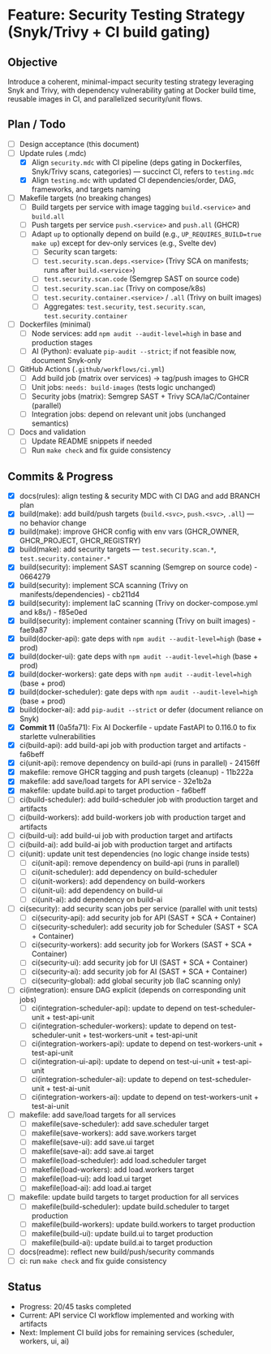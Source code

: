 # Feature: Security Testing Strategy (Snyk/Trivy + CI build gating)

## Objective
Introduce a coherent, minimal-impact security testing strategy leveraging Snyk and Trivy, with dependency vulnerability gating at Docker build time, reusable images in CI, and parallelized security/unit flows.

## Plan / Todo
- [ ] Design acceptance (this document)
- [ ] Update rules (.mdc)
  - [x] Align `security.mdc` with CI pipeline (deps gating in Dockerfiles, Snyk/Trivy scans, categories) — succinct CI, refers to `testing.mdc`
  - [x] Align `testing.mdc` with updated CI dependencies/order, DAG, frameworks, and targets naming
- [ ] Makefile targets (no breaking changes)
  - [ ] Build targets per service with image tagging `build.<service>` and `build.all`
  - [ ] Push targets per service `push.<service>` and `push.all` (GHCR)
  - [ ] Adapt `up` to optionally depend on build (e.g., `UP_REQUIRES_BUILD=true make up`) except for dev-only services (e.g., Svelte dev)
    - [ ] Security scan targets:
    - [ ] `test.security.scan.deps.<service>` (Trivy SCA on manifests; runs after `build.<service>`)
    - [ ] `test.security.scan.code` (Semgrep SAST on source code)
    - [ ] `test.security.scan.iac` (Trivy on compose/k8s)
    - [ ] `test.security.container.<service>` / `.all` (Trivy on built images)
    - [ ] Aggregates: `test.security`, `test.security.scan`, `test.security.container`
- [ ] Dockerfiles (minimal)
  - [ ] Node services: add `npm audit --audit-level=high` in base and production stages
  - [ ] AI (Python): evaluate `pip-audit --strict`; if not feasible now, document Snyk-only
- [ ] GitHub Actions (`.github/workflows/ci.yml`)
  - [ ] Add build job (matrix over services) → tag/push images to GHCR
  - [ ] Unit jobs: `needs: build-images` (tests logic unchanged)
  - [ ] Security jobs (matrix): Semgrep SAST + Trivy SCA/IaC/Container (parallel)
  - [ ] Integration jobs: depend on relevant unit jobs (unchanged semantics)
- [ ] Docs and validation
  - [ ] Update README snippets if needed
  - [ ] Run `make check` and fix guide consistency

## Commits & Progress
- [x] docs(rules): align testing & security MDC with CI DAG and add BRANCH plan
- [x] build(make): add build/push targets (`build.<svc>`, `push.<svc>`, `.all`) — no behavior change
- [x] build(make): improve GHCR config with env vars (GHCR_OWNER, GHCR_PROJECT, GHCR_REGISTRY)
- [x] build(make): add security targets — `test.security.scan.*`, `test.security.container.*`
- [x] build(security): implement SAST scanning (Semgrep on source code) - 0664279
- [x] build(security): implement SCA scanning (Trivy on manifests/dependencies) - cb211d4
- [x] build(security): implement IaC scanning (Trivy on docker-compose.yml and k8s/) - f85e0ed
- [x] build(security): implement container scanning (Trivy on built images) - fae9a87
- [x] build(docker-api): gate deps with `npm audit --audit-level=high` (base + prod)
- [x] build(docker-ui): gate deps with `npm audit --audit-level=high` (base + prod)
- [x] build(docker-workers): gate deps with `npm audit --audit-level=high` (base + prod)
- [x] build(docker-scheduler): gate deps with `npm audit --audit-level=high` (base + prod)
- [x] build(docker-ai): add `pip-audit --strict` or defer (document reliance on Snyk)
- [x] **Commit 11** (0a5fa71): Fix AI Dockerfile - update FastAPI to 0.116.0 to fix starlette vulnerabilities
- [x] ci(build-api): add build-api job with production target and artifacts - fa6beff
- [x] ci(unit-api): remove dependency on build-api (runs in parallel) - 24156ff
- [x] makefile: remove GHCR tagging and push targets (cleanup) - 11b222a
- [x] makefile: add save/load targets for API service - 32e1b2a
- [x] makefile: update build.api to target production - fa6beff
- [ ] ci(build-scheduler): add build-scheduler job with production target and artifacts
- [ ] ci(build-workers): add build-workers job with production target and artifacts
- [ ] ci(build-ui): add build-ui job with production target and artifacts
- [ ] ci(build-ai): add build-ai job with production target and artifacts
- [ ] ci(unit): update unit test dependencies (no logic change inside tests)
  - [ ] ci(unit-api): remove dependency on build-api (runs in parallel)
  - [ ] ci(unit-scheduler): add dependency on build-scheduler
  - [ ] ci(unit-workers): add dependency on build-workers
  - [ ] ci(unit-ui): add dependency on build-ui
  - [ ] ci(unit-ai): add dependency on build-ai
- [ ] ci(security): add security scan jobs per service (parallel with unit tests)
  - [ ] ci(security-api): add security job for API (SAST + SCA + Container)
  - [ ] ci(security-scheduler): add security job for Scheduler (SAST + SCA + Container)
  - [ ] ci(security-workers): add security job for Workers (SAST + SCA + Container)
  - [ ] ci(security-ui): add security job for UI (SAST + SCA + Container)
  - [ ] ci(security-ai): add security job for AI (SAST + SCA + Container)
  - [ ] ci(security-global): add global security job (IaC scanning only)
- [ ] ci(integration): ensure DAG explicit (depends on corresponding unit jobs)
  - [ ] ci(integration-scheduler-api): update to depend on test-scheduler-unit + test-api-unit
  - [ ] ci(integration-scheduler-workers): update to depend on test-scheduler-unit + test-workers-unit + test-api-unit
  - [ ] ci(integration-workers-api): update to depend on test-workers-unit + test-api-unit
  - [ ] ci(integration-ui-api): update to depend on test-ui-unit + test-api-unit
  - [ ] ci(integration-scheduler-ai): update to depend on test-scheduler-unit + test-ai-unit
  - [ ] ci(integration-workers-ai): update to depend on test-workers-unit + test-ai-unit
- [ ] makefile: add save/load targets for all services
  - [ ] makefile(save-scheduler): add save.scheduler target
  - [ ] makefile(save-workers): add save.workers target
  - [ ] makefile(save-ui): add save.ui target
  - [ ] makefile(save-ai): add save.ai target
  - [ ] makefile(load-scheduler): add load.scheduler target
  - [ ] makefile(load-workers): add load.workers target
  - [ ] makefile(load-ui): add load.ui target
  - [ ] makefile(load-ai): add load.ai target
- [ ] makefile: update build targets to target production for all services
  - [ ] makefile(build-scheduler): update build.scheduler to target production
  - [ ] makefile(build-workers): update build.workers to target production
  - [ ] makefile(build-ui): update build.ui to target production
  - [ ] makefile(build-ai): update build.ai to target production
- [ ] docs(readme): reflect new build/push/security commands
- [ ] ci: run `make check` and fix guide consistency

## Status
- Progress: 20/45 tasks completed
- Current: API service CI workflow implemented and working with artifacts
- Next: Implement CI build jobs for remaining services (scheduler, workers, ui, ai)
